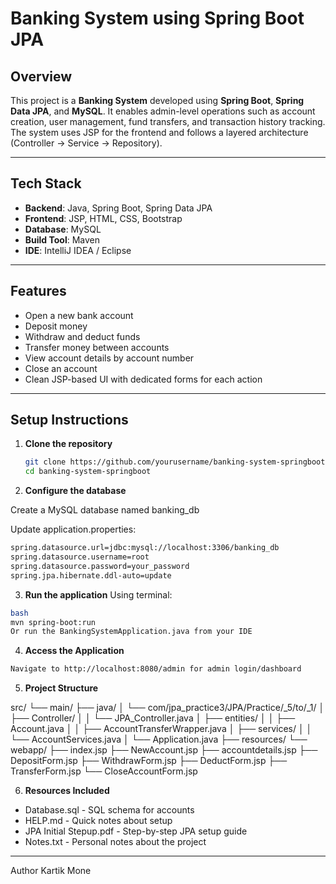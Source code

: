 # Banking System using Spring Boot JPA

## Overview

This project is a **Banking System** developed using **Spring Boot**, **Spring Data JPA**, and **MySQL**. It enables admin-level operations such as account creation, user management, fund transfers, and transaction history tracking. The system uses JSP for the frontend and follows a layered architecture (Controller → Service → Repository).

---

##  Tech Stack

- **Backend**: Java, Spring Boot, Spring Data JPA
- **Frontend**: JSP, HTML, CSS, Bootstrap
- **Database**: MySQL
- **Build Tool**: Maven
- **IDE**: IntelliJ IDEA / Eclipse

---

## Features

-  Open a new bank account
-  Deposit money
-  Withdraw and deduct funds
-  Transfer money between accounts
-  View account details by account number
-  Close an account
-  Clean JSP-based UI with dedicated forms for each action

---

## Setup Instructions

1. **Clone the repository**
   ```bash
   git clone https://github.com/yourusername/banking-system-springboot.git
   cd banking-system-springboot

2. **Configure the database**

Create a MySQL database named banking_db

Update application.properties:
```bash
spring.datasource.url=jdbc:mysql://localhost:3306/banking_db
spring.datasource.username=root
spring.datasource.password=your_password
spring.jpa.hibernate.ddl-auto=update
```
3. **Run the application**
Using terminal:
```bash
bash
mvn spring-boot:run
Or run the BankingSystemApplication.java from your IDE
```
4. **Access the Application**
```bash
Navigate to http://localhost:8080/admin for admin login/dashboard
```

5. **Project Structure**

src/
└── main/
├── java/
│ └── com/jpa_practice3/JPA/Practice/_5/to/_1/
│ ├── Controller/
│ │ └── JPA_Controller.java
│ ├── entities/
│ │ ├── Account.java
│ │ ├── AccountTransferWrapper.java
│ ├── services/
│ │ └── AccountServices.java
│ └── Application.java
├── resources/
└── webapp/
├── index.jsp
├── NewAccount.jsp
├── accountdetails.jsp
├── DepositForm.jsp
├── WithdrawForm.jsp
├── DeductForm.jsp
├── TransferForm.jsp
└── CloseAccountForm.jsp

6. **Resources Included**

- Database.sql - SQL schema for accounts
- HELP.md - Quick notes about setup
- JPA Initial Stepup.pdf - Step-by-step JPA setup guide
- Notes.txt - Personal notes about the project

---

Author
Kartik Mone


